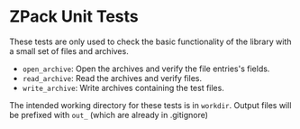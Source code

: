 ZPack Unit Tests
================================
These tests are only used to check the basic functionality of the library with a small set of 
files and archives.
- `open_archive`: Open the archives and verify the file entries's fields.
- `read_archive`: Read the archives and verify files.
- `write_archive`: Write archives containing the test files.

The intended working directory for these tests is in `workdir`. Output files will be prefixed with 
`out_` (which are already in .gitignore)